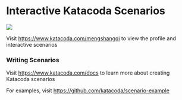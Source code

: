 # Interactive Katacoda Scenarios

[![](http://shields.katacoda.com/katacoda/mengshangqi/count.svg)](https://www.katacoda.com/mengshangqi "Get your profile on Katacoda.com")

Visit https://www.katacoda.com/mengshangqi to view the profile and interactive scenarios

### Writing Scenarios
Visit https://www.katacoda.com/docs to learn more about creating Katacoda scenarios

For examples, visit https://github.com/katacoda/scenario-example
